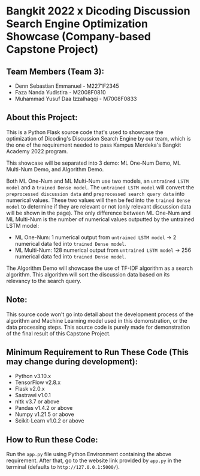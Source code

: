 # Bangkit 2022 x Dicoding Discussion Search Engine Optimization Showcase (Company-based Capstone Project)

## Team Members (Team 3):
- Denn Sebastian Emmanuel - M2271F2345
- Faza Nanda Yudistira - M2008F0810
- Muhammad Yusuf Daa Izzalhaqqi - M7008F0833

## About this Project:
This is a Python Flask source code that's used to showcase the optimization of 
Dicoding's Discussion Search Engine by our team, which is the one of the 
requirement needed to pass Kampus Merdeka's Bangkit Academy 2022 program.
  
This showcase will be separated into 3 demo: ML One-Num Demo, ML Multi-Num Demo, and Algorithm Demo. 
  
Both ML One-Num and ML Multi-Num use two models, an `untrained LSTM model` and a `trained Dense model`. The `untrained LSTM model` will convert the `preprocessed discussion data` and `preprocessed search query data` into numerical values. These two values will then be fed into the `trained Dense model` to determine if they are relevant or not (only relevant discussion data will be shown in the page). The only difference between ML One-Num and ML Multi-Num is the number of numerical values outputted by the untrained LSTM model:
- ML One-Num: 1 numerical output from `untrained LSTM model` -> 2 numerical data fed into `trained Dense model`.
- ML Multi-Num: 128 numerical output from `untrained LSTM model` -> 256 numerical data fed into `trained Dense model`.

The Algorithm Demo will showcase the use of TF-IDF algorithm as a search algorithm. This algorithm will sort the discussion data based on its relevancy to the search query.

## Note:
This source code won't go into detail about the development process of the algorithm and Machine Learning model used in this demonstration, or the data processing steps. This source code is purely made for 
demonstration of the final result of this Capstone Project.

## Minimum Requirement to Run These Code (This may change during development):
- Python v3.10.x
- TensorFlow v2.8.x
- Flask v2.0.x
- Sastrawi v1.0.1
- nltk v3.7 or above
- Pandas v1.4.2 or above
- Numpy v1.21.5 or above
- Scikit-Learn v1.0.2 or above

## How to Run these Code:
Run the `app.py` file using Python Environment containing the above requirement. 
After that, go to the website link provided by `app.py` in the terminal 
(defaults to `http://127.0.0.1:5000/`).
